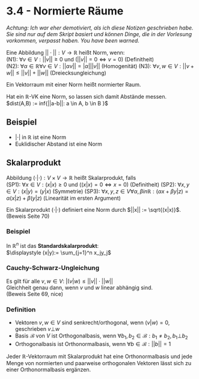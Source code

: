 # 3.4 - Normierte Räume
*Achtung: Ich war eher demotiviert, als ich diese Notizen geschrieben habe. Sie sind nur auf dem Skript basiert und können Dinge, die in der Vorlesung vorkommen, verpasst haben. You have been warned.*

Eine Abbildung $||\cdot||: V \to \mathbb{R}$ heißt Norm, wenn:  
(N1): $\forall v \in V: ||v|| \ge 0$ und $(||v|| = 0 \iff v = 0)$ (Definitheit)  
(N2): $\forall \alpha \in \mathbb{R} \forall v \in V: ||\alpha v|| = |\alpha| ||v||$ (Homogenität)
(N3): $\forall v,w \in V: ||v+w|| \le ||v|| + ||w||$ (Dreiecksungleichung)

Ein Vektorraum mit einer Norm heißt normierter Raum.  

Hat ein $\mathbb{R}$-VK eine Norm, so lassen sich damit Abstände messen.  
$dist(A,B) := inf{||a-b||: a \in A, b \in B \}$


## Beispiel
- $|\cdot|$ in $\mathbb{R}$ ist eine Norm
- Euklidischer Abstand ist eine Norm


## Skalarprodukt
Abbildung $(\cdot|\cdot): V \times V \to \mathbb{R}$ heißt Skalarprodukt, falls  
(SP1): $\forall x \in V: (x|x) \ge 0$ und $((x|x) = 0 \iff x = 0)$ (Definitheit)
(SP2): $\forall x,y \in V: (x|y) = (y|x)$ (Symmetrie)
(SP3): $\forall x,y,z \in V \forall \alpha,\beta in \mathbb{R}: (\alpha x + \beta y|z) = \alpha(x|z) + \beta(y|z)$ (Linearität im ersten Argument)

Ein Skalarprodukt $(\cdot|\cdot)$ definiert eine Norm durch $||x|| := \sqrt{(x|x)}$. (Beweis Seite 70)

### Beispiel
In $\mathbb{R}^n$ ist das **Standardskalarprodukt**:  
$\displaystyle (x|y):= \sum_{j=1}^n x_jy_j$

### Cauchy-Schwarz-Ungleichung
Es gilt für alle $v, w \in V$: $|(v|w) \le ||v|| \cdot ||w||$  
Gleichheit genau dann, wenn $v$ und $w$ linear abhängig sind.  
(Beweis Seite 69, nice)

### Definition
- Vektoren $v,w \in V$ sind senkrecht/orthogonal, wenn $(v|w) = 0$, geschrieben $v \bot w$
- Basis $\mathcal{B}$ von $V$ ist Orthogonalbasis, wenn $\forall b_1,b_2 \in \mathcal{B}: b_1 \not = b_2, b_1 \bot b_2$
- Orthogonalbasis ist Orthonormalbasis, wenn $\forall b \in \mathcal{B}: ||b|| = 1$

Jeder $\mathbb{R}$-Vektorraum mit Skalarprodukt hat eine Orthonormalbasis
und jede Menge von normierten und paarweise orthogonalen Vektoren lässt sich
zu einer Orthonormalbasis ergänzen.
